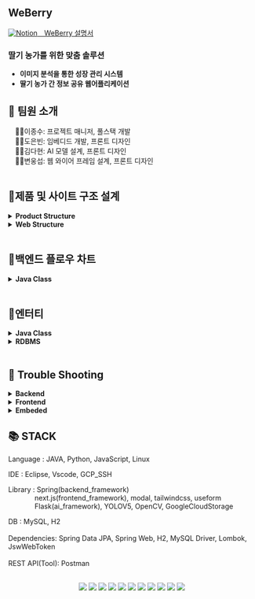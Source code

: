 ## WeBerry  
<a href="https://oxidized-sweater-1d3.notion.site/Weberry-4ca4eb31df96441da5b84eebc767af62">
<img src="https://noticon-static.tammolo.com/dgggcrkxq/image/upload/v1570106347/noticon/hx52ypkqqdzjdvd8iaid.svg" alt="Notion" width="30" height="30"/>&emsp;WeBerry 설명서
</a>
<h3>딸기 농가를 위한 맞춤 솔루션</h3>
<ul>
<li><strong>이미지 분석을 통한 성장 관리 시스템</strong></li>  
<li><strong>딸기 농가 간 정보 공유 웹어플리케이션</strong></li>
</ul>

## 🐘 팀원 소개  
&emsp;🧑‍💼이종수: 프로젝트 매니저, 풀스택 개발  
&emsp;🧑‍💼도은빈: 임베디드 개발, 프론트 디자인  
&emsp;🧑‍💼김다현: AI 모델 설계, 프론트 디자인  
&emsp;🧑‍💼변웅섭: 웹 와이어 프레임 설계, 프론트 디자인  
 <br>
 
## :rabbit2:제품 및 사이트 구조 설계
<details>
<summary><strong>Product Structure</strong></summary>
<img src="제품 구상도.png" alt="Product Structure"/>
</details>
<details>
<summary><strong>Web Structure</strong></summary>
<img src="화면 구상도.png" alt="Web Structure"/>
</details>
<br>

## 🦒백엔드 플로우 차트
<details>
<summary><strong>Java Class</strong></summary>
<img src="BACKEND_FLOW.png" alt="Backend Flow Chart"/>
</details>
<br>

## 👥엔터티
<details>
<summary><strong>Java Class</strong></summary>
<img src="ENTITY.png" alt="Entity"/>
</details>
<details>
<summary><strong>RDBMS</strong></summary>
<img src="RDBMS.png" alt="RDBMS"/>
</details>
<br>

## 🧨 Trouble Shooting
<details>
<summary><strong>Backend</strong></summary>
<ul>
 <li>
  <strong>multipart/form-data 바인딩 문제</strong>
  <ul>
   <li>각 언어별 request 방식이 조금씩 차이가 있어, 언어별 바인딩 방법에 맞게 해결.</li>
   <li>JavaScript의 경우, FormData 객체를 생성하고, 그 안에 key, value로 데이터를 연결. 여러개의 이미지를 하나의 이미지로 보낼시, list형식이 아니라 같은 key값에 append해야함. FormData 객체를 보낼 경우, header의 content-type을 multipart/form-data로 변경하지 않아도 자동으로 적용됨.</li>
   <li>python의 경우, requests 패키지를 사용, dictionary에 key, value를 담아 body에 담아서 송신. header의 content-type을 multipart/form-data로 변경해야함.</li>
  </ul>
 </li>
 <li>
  <strong>1:M 관계 중복 불가능 문제</strong>
  <ul>
   <li>Report와 Image의 1:M 관계에서 Report 클래스 안에 baseImageUrl, analyzedImageUrl 총 두번의 관계를 설정. sql상에는 둘다 연결된 것처럼 보이나, get할 경우, baseImageUrl에서 analyzedImageUrl이 얻어짐.</li>
   <li>1:M 관계를 하나의 클래스에서 다른 이름으로 2번 설정할 경우, 하나의 관계가 무효가 되는 현상이 있어, 관계를 imageUrls로 수정.</li>
  </ul>
 </li>
 <li>
  <strong>WebSocket 연결 간 데이터 송신 문제</strong>
  <ul>
   <li>ws 송수신 간 token을 통한 유저 유효성 검사를 위해 header에 token을 심어서 보내려고 했으나, ws 송신에서 header의 임의적인 수정이 불가능.</li>
   <li>ws 첫 송수신 과정에서 client의 첫 Message에 Token을 보내, 유효성 검사로 대체.</li>
  </ul>
 </li>
 <li>
  <strong>GCP Server 내 websocket 사용 문제</strong>
  <ul>
   <li>GCP 기본 어플리케이션에서는 ws환경이 불가능.</li>
   <li>지속적인 공부가 필요하여, 현재로써는 미해결</li>
  </ul>
 </li>
</ul>
</details>
<details>
<summary><strong>Frontend</strong></summary>
<ul>
 <li>
  <strong>NextJS build 이후 image not found 문제</strong>
  <ul>
   <li>NextJS는 build 이후에 추가되는 public 폴더의 이미지를 불러오는게 불가능.</li>
   <li>이미지 저장을 NextJS의 public에 저장하는 방식에서 google cloud storage에 저장하고 불러오는 방식으로 전환.</li>
  </ul>
 </li>
 <li>
  <strong>댓글 작성 시간 문제</strong>
  <ul>
   <li>댓글 작성시, 현재 시간과 작성시간의 차이를 초로 계산해서 작성된 시간이 얼마전인지 확인하려 했으나 수천 시간 이전으로 발생.</li>
   <li>Ubuntu VM과 Mysql의 기본 설정시간이 UTF(+00:00)으로 설정되어 있어, timezone을 Asia/Seoul로 변경.</li>
  </ul>
 </li>
</ul>
</details>
<details>
<summary><strong>Embeded</strong></summary>
<ul>
 <li>
  <strong>Python 버전에 따른 PyTorch 임포트 에러 문제</strong>
  <ul>
   <li>Python3.9버전을 설치하여 작업하고 있었는데, PyTorch 패키지는 Python3.7 환경에서 동작하는 문제가 발생. Python3.7로 재설치하는 과정에서 라즈베리파이가 뻗어버려 먹통이 되는 이슈 발생.</li>
   <li>PyTorch를 사용하는 것 대신에 OpenCV에 모델을 태워 Flask Server에서 동작하는 방식으로 전환.</li>
  </ul>
 </li>
 <li>
  <strong>카메라 모듈 작동 시차 문제</strong>
  <ul>
   <li>RaspberryPi Camera 모듈 동작시 카메라를 켜고, 사진을 찍고, 카메라를 닫고, 데이터를 송신하는데 한 동작마다 3초의 딜레이가 발생.</li>
   <li>매 동작마다 카메라를 켜고 끄는 동작사이에 카메라로 찍고, RC카가 이동하는 코드를 삽입하여 딜레이 시간을 없앰.</li>
  </ul>
 </li>
</ul>
</details>
 
 
## 📚 STACK
Language : JAVA, Python, JavaScript, Linux
  
IDE : Eclipse, Vscode, GCP_SSH  
  
Library : Spring(backend_framework)  
&emsp;&emsp;&emsp;&nbsp;&nbsp;&nbsp;next.js(frontend_framework), modal, tailwindcss, useform  
&emsp;&emsp;&emsp;&nbsp;&nbsp;&nbsp;Flask(ai_framework), YOLOV5, OpenCV, GoogleCloudStorage  

DB : MySQL, H2
<br></br>
Dependencies: Spring Data JPA, Spring Web, H2, MySQL Driver, Lombok, JswWebToken
<br></br>
REST API(Tool): Postman
<br></br>
<div> 

<div align=center> 
  <img src="https://img.shields.io/badge/java-007396.svg?style=for-the-badge&logo=java&logoColor=white">
  <img src="https://img.shields.io/badge/visual%20Studio%20Code-007ACC?style=for-the-badge&logo=Visual%20Studio%20Code&logoColor=white">
  <img src="https://img.shields.io/badge/eclipse IDE-2C2255?style=for-the-badge&logo=Eclipse IDE&logoColor=white">
  <img src="https://img.shields.io/badge/spring-6DB33F?style=for-the-badge&logo=spring&logoColor=white">
  <img src="https://img.shields.io/badge/springBoot-6DB33F?style=for-the-badge&logo=spring&logoColor=white">
  <img src="https://img.shields.io/badge/mysql-4479A1?style=for-the-badge&logo=mysql&logoColor=white">
  <img src="https://img.shields.io/badge/h2%20DataBase-00000.svg?style=for-the-badge&logo=h2DataBase&logoColor=white">
  <img src="https://img.shields.io/badge/postman-FF6C37?style=for-the-badge&logo=Postman&logoColor=white">
  <img src="https://img.shields.io/badge/nextjs-000000?style=for-the-badge&logo=Next.js&logoColor=white">
  <img src="https://img.shields.io/badge/tailwindcss-000000?style=for-the-badge&logo=TailWindCss&logoColor=white">
  <img src="https://img.shields.io/badge/jswtoken-000000?style=for-the-badge&logo=JSONWebTokens&logoColor=white">
  
<br>



 
</br>
<br>
  
  
